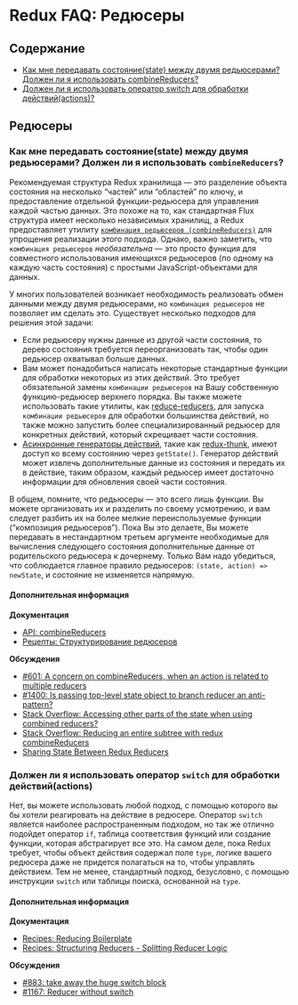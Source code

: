 # Redux FAQ: Редюсеры

## Содержание

- [Как мне передавать состояние(state) между двумя редьюсерами? Должен ли я использовать combineReducers?](#reducers-share-state)
- [Должен ли я использовать оператор switch для обработки действий(actions)?](#reducers-use-switch)



## Редюсеры

<a id="reducers-share-state"></a>
### Как мне передавать состояние(state) между двумя редьюсерами? Должен ли я использовать `combineReducers`?

Рекомендуемая структура Redux хранилища — это разделение объекта состояния на несколько “частей” или “областей” по ключу, и предоставление отдельной функции-редьюсера для управления каждой частью данных. Это похоже на то, как стандартная Flux структура имеет несколько независимых хранилищ, а Redux предоставляет утилиту [`комбинация редьюсеров (combineReducers)`](/docs/api/combineReducers.md) для упрощения реализации этого подхода. Однако, важно заметить, что `комбинация редьюсеров` *необязательна* — это просто функция для совместного использования имеющихся редьюсеров (по одному на каждую часть состояния) с простыми JavaScript-объектами для данных.

У многих пользователей возникает необходимость реализовать обмен данными между двумя редьюсерами, но `комбинация редьюсеров` не позволяет им сделать это. Существует несколько подходов для решения этой задачи:

* Если редьюсеру нужны данные из другой части состояния, то дерево состояния требуется переорганизовать так, чтобы один редьюсер охватывал больше данных.
* Вам может понадобиться написать некоторые стандартные функции для обработки некоторых из этих действий. Это требует обязательной замены `комбинации редьюсеров` на Вашу собственную функцию-редьюсер верхнего порядка. Вы также можете использовать такие утилиты, как [reduce-reducers](https://github.com/acdlite/reduce-reducers), для запуска `комбинации редьюсеров` для обработки большинства действий, но также можно запустить более специализированный редьюсер для конкретных действий, который скрещивает части состояния.
* [Асинхронные генераторы действий](/docs/advanced/AsyncActions.md#асинхронные-генераторы-действий-async-action-creators), такие как [redux-thunk](https://github.com/gaearon/redux-thunk), имеют доступ ко всему состоянию через `getState()`. Генератор действий может извлечь дополнительные данные из состояния и передать их в действие, таким образом, каждый редьюсер имеет достаточно информации для обновления своей части состояния.

В общем, помните, что редьюсеры — это всего лишь функции. Вы можете организовать их и разделить по своему усмотрению, и вам следует разбить их на более мелкие переиспользуемые функции (“композиция редьюсеров”). Пока Вы это делаете, Вы можете передавать в нестандартном третьем аргументе необходимые для вычисления следующего состояния дополнительные данные от родительского редьюсера к дочернему. Только Вам надо убедиться, что соблюдается главное правило редьюсеров: `(state, action) => newState`, и состояние не изменяется напрямую.

#### Дополнительная информация

**Документация**
- [API: combineReducers](/docs/api/combineReducers.md)
- [Рецепты: Структурирование редюсеров](/docs/recipes/StructuringReducers.md)

**Обсуждения**
- [#601: A concern on combineReducers, when an action is related to multiple reducers](https://github.com/reactjs/redux/issues/601)
- [#1400: Is passing top-level state object to branch reducer an anti-pattern?](https://github.com/reactjs/redux/issues/1400)
- [Stack Overflow: Accessing other parts of the state when using combined reducers?](http://stackoverflow.com/questions/34333979/accessing-other-parts-of-the-state-when-using-combined-reducers)
- [Stack Overflow: Reducing an entire subtree with redux combineReducers](http://stackoverflow.com/questions/34427851/reducing-an-entire-subtree-with-redux-combinereducers)
- [Sharing State Between Redux Reducers](https://invalidpatent.wordpress.com/2016/02/18/sharing-state-between-redux-reducers/)


<a id="reducers-use-switch"></a>
### Должен ли я использовать оператор `switch` для обработки действий(actions)

Нет, вы можете использовать любой подход, с помощью которого вы бы хотели реагировать на действие в редюсере. Оператор `switch` является наиболее распространенным подходом, но так же отлично подойдет оператор `if`, таблица соответствия функций или создание функции, которая абстрагирует все это. На самом деле, пока Redux требует, чтобы объект действия содержал поле `type`, логике вашего редюсера даже не придется полагаться на то, чтобы управлять действием.
Тем не менее, стандартный подход, безусловно, с помощью инструкции `switch`  или таблицы поиска, основанной на `type`.


#### Дополнительная информация

**Документация**
- [Recipes: Reducing Boilerplate](/docs/recipes/ReducingBoilerplate.md)
- [Recipes: Structuring Reducers - Splitting Reducer Logic](/docs/recipes/reducers/SplittingReducerLogic.md)

**Обсуждения**
- [#883: take away the huge switch block](https://github.com/reactjs/redux/issues/883)
- [#1167: Reducer without switch](https://github.com/reactjs/redux/issues/1167)
